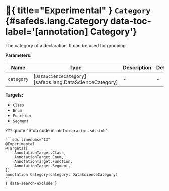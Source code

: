[//]: # (DO NOT EDIT THIS FILE DIRECTLY. Instead, edit the corresponding stub file and execute `npm run docs:api`.)

# :test_tube:{ title="Experimental" } <code class="doc-symbol doc-symbol-annotation"></code> `Category` {#safeds.lang.Category data-toc-label='[annotation] Category'}

The category of a declaration. It can be used for grouping.

**Parameters:**

| Name | Type | Description | Default |
|------|------|-------------|---------|
| `category` | [`DataScienceCategory`][safeds.lang.DataScienceCategory] | - | - |

**Targets:**

- `Class`
- `Enum`
- `Function`
- `Segment`

??? quote "Stub code in `ideIntegration.sdsstub`"

    ```sds linenums="13"
    @Experimental
    @Targets([
        AnnotationTarget.Class,
        AnnotationTarget.Enum,
        AnnotationTarget.Function,
        AnnotationTarget.Segment,
    ])
    annotation Category(category: DataScienceCategory)
    ```
    { data-search-exclude }
